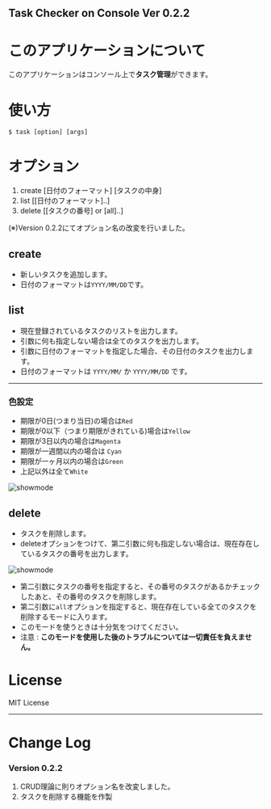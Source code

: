 Task Checker on Console Ver 0.2.2
---

# このアプリケーションについて
このアプリケーションはコンソール上で**タスク管理**ができます。  

# 使い方
    $ task [option] [args]

# オプション
1. create [日付のフォーマット] [タスクの中身]  
2. list [[日付のフォーマット]..]
3. delete [[タスクの番号] or [all]..]

(※)Version 0.2.2にてオプション名の改変を行いました。  


## create
* 新しいタスクを追加します。  
* 日付のフォーマットは`YYYY/MM/DD`です。  

## list
* 現在登録されているタスクのリストを出力します。  
* 引数に何も指定しない場合は全てのタスクを出力します。  
* 引数に日付のフォーマットを指定した場合、その日付のタスクを出力します。  
* 日付のフォーマットは `YYYY/MM/` か `YYYY/MM/DD` です。  

- - - 

### 色設定
* 期限が0日(つまり当日)の場合は`Red`
* 期限が0以下（つまり期限がきれている)場合は`Yellow`
* 期限が3日以内の場合は`Magenta`
* 期限が一週間以内の場合は `Cyan`
* 期限が一ヶ月以内の場合は`Green`
* 上記以外は全て`White`


![showmode](https://img.skitch.com/20120318-bayfhndxu9bit8ikqthm6hxk97.png)


## delete
* タスクを削除します。
* deleteオプションをつけて、第二引数に何も指定しない場合は、現在存在しているタスクの番号を出力します。

![showmode](https://img.skitch.com/20120321-psbcf99krcbpq1kf3cn5mtcigw.png)

* 第二引数にタスクの番号を指定すると、その番号のタスクがあるかチェックしたあと、その番号のタスクを削除します。
* 第二引数に`all`オプションを指定すると、現在存在している全てのタスクを削除するモードに入ります。
* このモードを使うときは十分気をつけてください。
* 注意 : **このモードを使用した後のトラブルについては一切責任を負えません。**




# License
MIT License  


- - - 

# Change Log
### Version 0.2.2
1. CRUD理論に則りオプション名を改変しました。
2. タスクを削除する機能を作製
